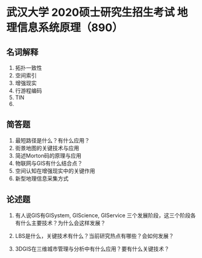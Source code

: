 # 武汉大学 2020硕士研究生招生考试   地理信息系统原理（890）

## 名词解释

1. 拓扑一致性
2. 空间索引
3. 增强现实
4. 行游程编码
5. TIN
6. 

## 简答题
1. 最短路径是什么？有什么应用？
2. 街景地图的关键技术与应用
3. 简述Morton码的原理与应用
4. 物联网与GIS有什么结合点？
5. 空间认知在增强现实中的关键作用
6. 新型地理信息采集方式


## 论述题
1. 有人说GIS有GISystem, GIScience, GIService 三个发展阶段，这三个阶段各有什么主要技术？为什么会这样发展？

2. LBS是什么，关键技术有什么？当前研究热点有哪些？会如何发展？

3. 3DGIS在三维城市管理与分析中有什么应用？要有什么关键技术？

<!--stackedit_data:
eyJoaXN0b3J5IjpbLTE1MDI0NTEzN119
-->